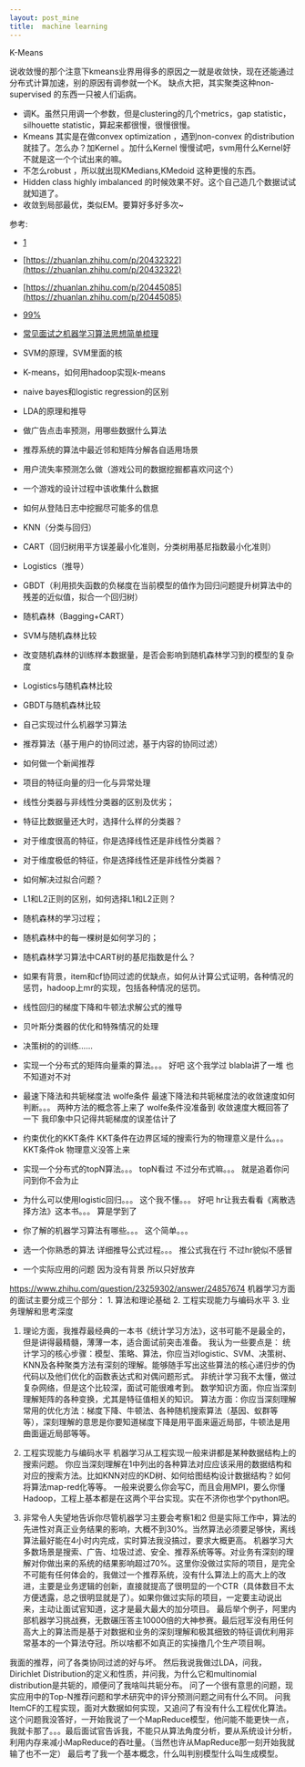 ```yaml
---
layout: post_mine
title:  machine learning
---
```


K-Means

说收敛慢的那个注意下kmeans业界用得多的原因之一就是收敛快，现在还能通过分布式计算加速，别的原因有调参就一个K。
缺点大把，其实聚类这种non-supervised 的东西一只被人们诟病。

- 调K。虽然只用调一个参数，但是clustering的几个metrics，gap statistic，silhouette statistic，算起来都很慢，很慢很慢。
- Kmeans 其实是在做convex optimization ，遇到non-convex 的distribution 就挂了。怎么办？加Kernel 。加什么Kernel 慢慢试吧，svm用什么Kernel好不就是这一个个试出来的嘛。
- 不怎么robust ，所以就出现KMedians,KMedoid 这种更慢的东西。
- Hidden class highly imbalanced 的时候效果不好。这个自己造几个数据试试就知道了。
- 收敛到局部最优，类似EM。要算好多好多次~

参考:
- [1](https://www.zhihu.com/question/31296149)
- [https://zhuanlan.zhihu.com/p/20432322](https://zhuanlan.zhihu.com/p/20432322) 
- [https://zhuanlan.zhihu.com/p/20445085](https://zhuanlan.zhihu.com/p/20445085)
- [99%](http://blog.csdn.net/v_july_v/article/details/7382693)
- [常见面试之机器学习算法思想简单梳理](http://www.cnblogs.com/tornadomeet/p/3395593.html)

- SVM的原理，SVM里面的核
- K-means，如何用hadoop实现k-means
- naive bayes和logistic regression的区别
- LDA的原理和推导
- 做广告点击率预测，用哪些数据什么算法
- 推荐系统的算法中最近邻和矩阵分解各自适用场景
- 用户流失率预测怎么做（游戏公司的数据挖掘都喜欢问这个）
- 一个游戏的设计过程中该收集什么数据
- 如何从登陆日志中挖掘尽可能多的信息

- KNN（分类与回归）
- CART（回归树用平方误差最小化准则，分类树用基尼指数最小化准则）
- Logistics（推导）
- GBDT（利用损失函数的负梯度在当前模型的值作为回归问题提升树算法中的残差的近似值，拟合一个回归树）
- 随机森林（Bagging+CART）
- SVM与随机森林比较
- 改变随机森林的训练样本数据量，是否会影响到随机森林学习到的模型的复杂度
- Logistics与随机森林比较
- GBDT与随机森林比较
- 自己实现过什么机器学习算法
- 推荐算法（基于用户的协同过滤，基于内容的协同过滤）
- 如何做一个新闻推荐

- 项目的特征向量的归一化与异常处理
- 线性分类器与非线性分类器的区别及优劣；
- 特征比数据量还大时，选择什么样的分类器？
- 对于维度很高的特征，你是选择线性还是非线性分类器？
- 对于维度极低的特征，你是选择线性还是非线性分类器？
- 如何解决过拟合问题？
- L1和L2正则的区别，如何选择L1和L2正则？
- 随机森林的学习过程；
- 随机森林中的每一棵树是如何学习的；
- 随机森林学习算法中CART树的基尼指数是什么？

- 如果有背景，item和cf协同过滤的优缺点，如何从计算公式证明，各种情况的惩罚，hadoop上mr的实现，包括各种情况的惩罚。
- 线性回归的梯度下降和牛顿法求解公式的推导
- 贝叶斯分类器的优化和特殊情况的处理
- 决策树的的训练……

- 实现一个分布式的矩阵向量乘的算法。。。
好吧 这个我学过 blabla讲了一堆 也不知道对不对 
- 最速下降法和共轭梯度法 wolfe条件 最速下降法和共轭梯度法的收敛速度如何判断。。。
两种方法的概念答上来了 wolfe条件没准备到 收敛速度大概回答了一下 我印象中只记得共轭梯度的误差估计了 
- 约束优化的KKT条件 KKT条件在边界区域的搜索行为的物理意义是什么。。。
KKT条件ok 物理意义没答上来 
- 实现一个分布式的topN算法。。。
topN看过 不过分布式嘛。。。 就是追着你问 问到你不会为止
- 为什么可以使用logistic回归。。。
这个我不懂。。。 好吧 hr让我去看看《离散选择方法》这本书。。。 算是学到了
- 你了解的机器学习算法有哪些。。。
这个简单。。。
- 选一个你熟悉的算法 详细推导公式过程。。。
推公式我在行 不过hr貌似不感冒 
- 一个实际应用的问题 因为没有背景 所以只好放弃

https://www.zhihu.com/question/23259302/answer/24857674
机器学习方面的面试主要分成三个部分： 1. 算法和理论基础 2. 工程实现能力与编码水平 3. 业务理解和思考深度 

1. 理论方面，我推荐最经典的一本书《统计学习方法》，这书可能不是最全的，但是讲得最精髓，薄薄一本，适合面试前突击准备。 我认为一些要点是： 统计学习的核心步骤：模型、策略、算法，你应当对logistic、SVM、决策树、KNN及各种聚类方法有深刻的理解。能够随手写出这些算法的核心递归步的伪代码以及他们优化的函数表达式和对偶问题形式。 非统计学习我不太懂，做过复杂网络，但是这个比较深，面试可能很难考到。 数学知识方面，你应当深刻理解矩阵的各种变换，尤其是特征值相关的知识。 算法方面：你应当深刻理解常用的优化方法：梯度下降、牛顿法、各种随机搜索算法（基因、蚁群等等），深刻理解的意思是你要知道梯度下降是用平面来逼近局部，牛顿法是用曲面逼近局部等等。 

2. 工程实现能力与编码水平 机器学习从工程实现一般来讲都是某种数据结构上的搜索问题。 你应当深刻理解在1中列出的各种算法对应应该采用的数据结构和对应的搜索方法。比如KNN对应的KD树、如何给图结构设计数据结构？如何将算法map-red化等等。 一般来说要么你会写C，而且会用MPI，要么你懂Hadoop，工程上基本都是在这两个平台实现。实在不济你也学个python吧。 

3. 非常令人失望地告诉你尽管机器学习主要会考察1和2 但是实际工作中，算法的先进性对真正业务结果的影响，大概不到30%。当然算法必须要足够快，离线算法最好能在4小时内完成，实时算法我没搞过，要求大概更高。 机器学习大多数场景是搜索、广告、垃圾过滤、安全、推荐系统等等。对业务有深刻的理解对你做出来的系统的结果影响超过70%。这里你没做过实际的项目，是完全不可能有任何体会的，我做过一个推荐系统，没有什么算法上的高大上的改进，主要是业务逻辑的创新，直接就提高了很明显的一个CTR（具体数目不太方便透露，总之很明显就是了）。如果你做过实际的项目，一定要主动说出来，主动让面试官知道，这才是最大最大的加分项目。 最后举个例子，阿里内部机器学习挑战赛，无数碾压答主10000倍的大神参赛。最后冠军没有用任何高大上的算法而是基于对数据和业务的深刻理解和极其细致的特征调优利用非常基本的一个算法夺冠。所以啥都不如真正的实操撸几个生产项目啊。


我面的推荐，问了各类协同过滤的好与坏。
然后我说我做过LDA，问我，Dirichlet Distribution的定义和性质，并问我，为什么它和multinomial distribution是共轭的，顺便问了我啥叫共轭分布。
问了一个很有意思的问题，现实应用中的Top-N推荐问题和学术研究中的评分预测问题之间有什么不同。
问我ItemCF的工程实现，面对大数据如何实现，又追问了有没有什么工程优化算法。这个问题我没答好，一开始我说了一个MapReduce模型，他问能不能更快一点，我就卡那了。。。最后面试官告诉我，不能只从算法角度分析，要从系统设计分析，利用内存来减小MapReduce的吞吐量。（当然也许从MapReduce那一刻开始我就输了也不一定）
最后考了我一个基本概念，什么叫判别模型什么叫生成模型。
